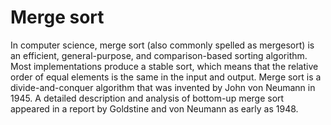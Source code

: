 # Merge sort

In computer science, merge sort (also commonly spelled as mergesort) is an efficient, general-purpose, and comparison-based sorting algorithm. Most implementations produce a stable sort, which means that the relative order of equal elements is the same in the input and output. Merge sort is a divide-and-conquer algorithm that was invented by John von Neumann in 1945. A detailed description and analysis of bottom-up merge sort appeared in a report by Goldstine and von Neumann as early as 1948.